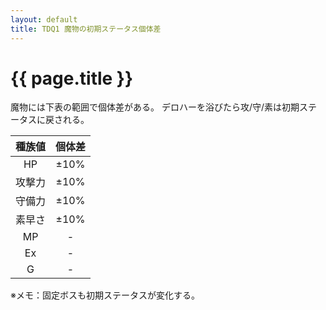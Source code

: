 ```yaml
---
layout: default
title: TDQ1 魔物の初期ステータス個体差
---
```


# {{ page.title }}

魔物には下表の範囲で個体差がある。
デロハーを浴びたら攻/守/素は初期ステータスに戻される。

| 種族値 | 個体差 |
|:------:|:------:|
| HP     | ±10% |
| 攻撃力 | ±10% |
| 守備力 | ±10% |
| 素早さ | ±10% |
| MP     | - |
| Ex     | - |
| G      | - |

※メモ：固定ボスも初期ステータスが変化する。
